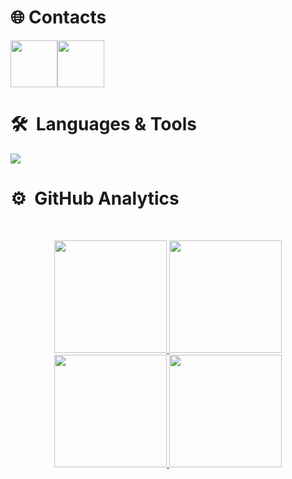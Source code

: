 
# 🌐&nbsp;Contacts 
<div style="display: flex; align-items: center;">
  <a href="mailto:shiawaseu@proton.me" target="_blank">
    <img src="https://go-skill-icons.vercel.app/api/icons?i=proton" height="75em" width="75rem"/>
  </a>
  <a href="https://discord.com/users/1115643711666278521" target="_blank">
    <img src="https://go-skill-icons.vercel.app/api/icons?i=discord" height="75em" width="75rem"/>
  </a>
</div>

# 🛠 &nbsp;Languages & Tools
<p align="left"> <a href="https://github.com/shiawaseu"><img src="https://go-skill-icons.vercel.app/api/icons?i=cs,javascript,nodejs,typescript,npm,pnpm,python,luau,astro,next,tailwindcss,supabase,react,vscode,visualstudio"> </a> </p>


# ⚙️ &nbsp;GitHub Analytics

<br/><p align="center">
<a href="https://github.com/shiawaseu">
  <img height="180em" src="http://github-profile-summary-cards.vercel.app/api/cards/profile-details?username=shiawaseu&theme=tokyonight"/>
  <img height="180em" src="http://github-profile-summary-cards.vercel.app/api/cards/most-commit-language?username=shiawaseu&theme=tokyonight"/>
  <img height="180em" src="http://github-profile-summary-cards.vercel.app/api/cards/repos-per-language?username=shiawaseu&theme=tokyonight"/>
  <img height="180em" src="http://github-profile-summary-cards.vercel.app/api/cards/stats?username=shiawaseu&theme=tokyonight"/>
</a>
</p>
